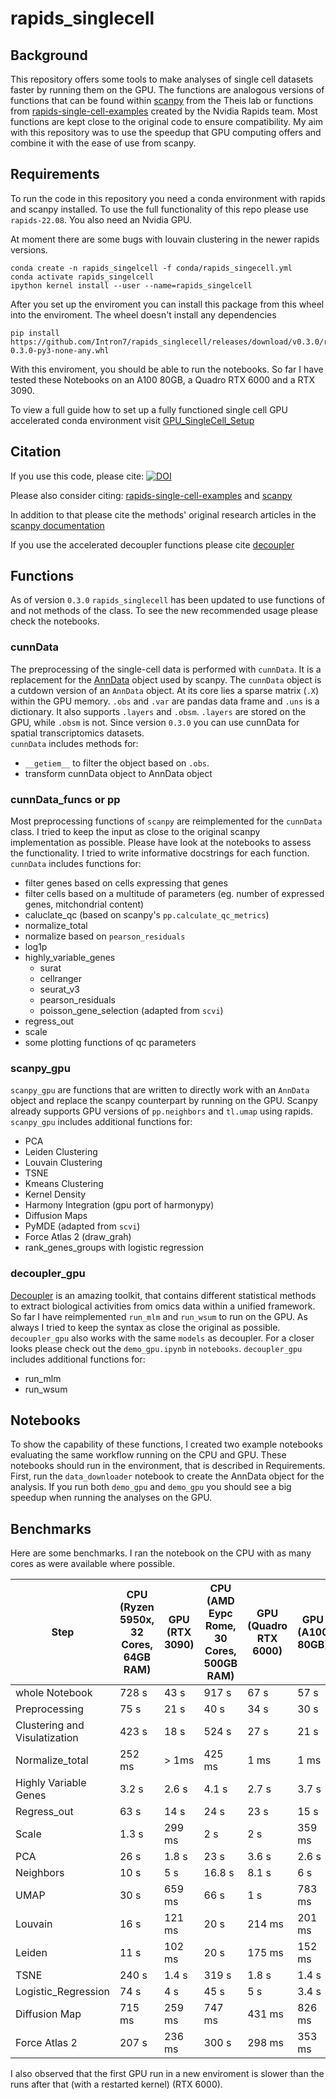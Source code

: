 # rapids_singlecell

## Background
This repository offers some tools to make analyses of single cell datasets faster by running them on the GPU. 
The functions are analogous versions of functions that can be found within [scanpy](https://github.com/scverse/scanpy) from the Theis lab or functions from [rapids-single-cell-examples](https://github.com/clara-parabricks/rapids-single-cell-examples) created by the Nvidia Rapids team. Most functions are kept close to the original code to ensure compatibility. My aim with this repository was to use the speedup that GPU computing offers and combine it with the ease of use from scanpy.

## Requirements

To run the code in this repository you need a conda environment with rapids and scanpy installed. To use the full functionality of this repo please use `rapids-22.08`. You also need an Nvidia GPU.

At moment there are some bugs with louvain clustering in the newer rapids versions.

```
conda create -n rapids_singelcell -f conda/rapids_singecell.yml
conda activate rapids_singelcell
ipython kernel install --user --name=rapids_singelcell
```
After you set up the enviroment you can install this package from this wheel into the enviroment. The wheel doesn't install any dependencies
```
pip install https://github.com/Intron7/rapids_singlecell/releases/download/v0.3.0/rapids_singlecell-0.3.0-py3-none-any.whl
```

With this enviroment, you should be able to run the notebooks. So far I have tested these Notebooks on an A100 80GB, a Quadro RTX 6000 and a RTX 3090.

To view a full guide how to set up a fully functioned single cell GPU accelerated conda environment visit [GPU_SingleCell_Setup](https://github.com/Intron7/GPU_SingleCell_Setup)

## Citation

If you use this code, please cite: [![DOI](https://zenodo.org/badge/364573913.svg)](https://zenodo.org/badge/latestdoi/364573913)

Please also consider citing: [rapids-single-cell-examples](https://zenodo.org/badge/latestdoi/265649968) and  [scanpy](https://doi.org/10.1186/s13059-017-1382-0)

In addition to that please cite the methods' original research articles in the [scanpy documentation](https://scanpy.readthedocs.io/en/latest/references.html)

If you use the accelerated decoupler functions please cite [decoupler](https://doi.org/10.1093/bioadv/vbac016)

## Functions

As of version `0.3.0` `rapids_singlecell` has been updated to use functions of and not methods of the class. To see the new recommended usage please check the notebooks.

### cunnData
The preprocessing of the single-cell data is performed with `cunnData`. It is a replacement for the [AnnData](https://github.com/scverse/anndata) object used by scanpy. The `cunnData` object is a cutdown version of an `AnnData` object. At its core lies a sparse matrix (`.X`) within the GPU memory. `.obs` and `.var` are pandas data frame and `.uns` is a dictionary. It also supports `.layers` and `.obsm`. `.layers` are stored on the GPU, while `.obsm` is not.
Since version `0.3.0` you can use cunnData for spatial transcriptomics datasets.\
`cunnData` includes methods for:
* `__getiem__` to filter the object based on `.obs`. 
* transform cunnData object to AnnData object

### cunnData_funcs or pp
Most preprocessing functions of `scanpy` are reimplemented for the `cunnData` class. I tried to keep the input as close to the original scanpy implementation as possible.
Please have look at the notebooks to assess the functionality. I tried to write informative docstrings for each function.\
`cunnData` includes functions for:
* filter genes based on cells expressing that genes
* filter cells based on a multitude of parameters (eg. number of expressed genes, mitchondrial content)
* caluclate_qc (based on scanpy's `pp.calculate_qc_metrics`)
* normalize_total
* normalize based on `pearson_residuals`
* log1p
* highly_variable_genes
  * surat
  * cellranger
  * seurat_v3
  * pearson_residuals
  * poisson_gene_selection (adapted from `scvi`)
* regress_out 
* scale
* some plotting functions of qc parameters


### scanpy_gpu
`scanpy_gpu` are functions that are written to directly work with an `AnnData` object and replace the scanpy counterpart by running on the GPU. Scanpy already supports GPU versions of `pp.neighbors` and `tl.umap` using rapids.\
`scanpy_gpu` includes additional functions for:
* PCA
* Leiden Clustering
* Louvain Clustering
* TSNE
* Kmeans Clustering 
* Kernel Density
* Harmony Integration (gpu port of harmonypy)
* Diffusion Maps
* PyMDE (adapted from `scvi`)
* Force Atlas 2 (draw_grah) 
* rank_genes_groups with logistic regression

### decoupler_gpu
[Decoupler](https://github.com/saezlab/decoupler-py/) is an amazing toolkit, that contains different statistical methods to extract biological activities from omics data within a unified framework. So far I have reimplemented `run_mlm` and `run_wsum` to run on the GPU. As always I tried to keep the syntax as close the original as possible. `decoupler_gpu` also works with the same `models` as decoupler. For a closer looks please check out the `demo_gpu.ipynb` in `notebooks`.
`decoupler_gpu` includes additional functions for:
* run_mlm
* run_wsum

## Notebooks
To show the capability of these functions, I created two example notebooks evaluating the same workflow running on the CPU and GPU. These notebooks should run in the environment, that is described in Requirements. First, run the `data_downloader` notebook to create the AnnData object for the analysis. If you run both `demo_gpu` and `demo_gpu` you should see a big speedup when running the analyses on the GPU.

## Benchmarks

Here are some benchmarks. I ran the notebook on the CPU with as many cores as were available where possible. 

|Step                          |CPU (Ryzen 5950x, 32 Cores, 64GB RAM)|GPU (RTX 3090)|CPU (AMD Eypc Rome, 30 Cores, 500GB RAM)| GPU (Quadro RTX 6000)|GPU (A100 80GB)|
|------------------------------|---------------------------|--------------|----------|--------------|----------------|
|whole Notebook                | 728 s                     | 43 s         | 917 s    | 67 s         | 57 s           |
|Preprocessing                 | 75 s                      | 21 s         | 40 s     | 34 s         | 30 s           |
|Clustering and Visulatization | 423 s                     | 18 s         | 524 s    | 27 s         | 21 s           |
|Normalize_total               | 252 ms                    | > 1ms        | 425 ms   | 1 ms         | 1 ms           |
|Highly Variable Genes         | 3.2 s                     | 2.6 s        | 4.1 s    | 2.7 s        | 3.7 s          |
|Regress_out                   | 63 s                      | 14 s         | 24 s     | 23 s         | 15 s           |
|Scale                         | 1.3 s                     | 299 ms       | 2 s      | 2  s         | 359 ms         |
|PCA                           | 26 s                      | 1.8 s        | 23 s     | 3.6 s        | 2.6 s          |
|Neighbors                     | 10 s                      | 5 s          | 16.8 s   | 8.1  s       | 6 s            |
|UMAP                          | 30 s                      | 659 ms       | 66 s     | 1 s          | 783 ms         |
|Louvain                       | 16 s                      | 121 ms       | 20 s     | 214 ms       | 201 ms         |
|Leiden                        | 11 s                      | 102 ms       | 20 s     | 175 ms       | 152 ms         |
|TSNE                          | 240 s                     | 1.4 s        | 319 s    | 1.8 s        | 1.4 s          |
|Logistic_Regression           | 74 s                      | 4 s          | 45 s     | 5 s          | 3.4 s          |
|Diffusion Map                 | 715 ms                    | 259 ms       | 747 ms   | 431 ms       | 826 ms         |
|Force Atlas 2                 | 207 s                     | 236 ms       | 300 s    | 298 ms       | 353 ms         |

I also observed that the first GPU run in a new enviroment is slower than the runs after that (with a restarted kernel) (RTX 6000).
